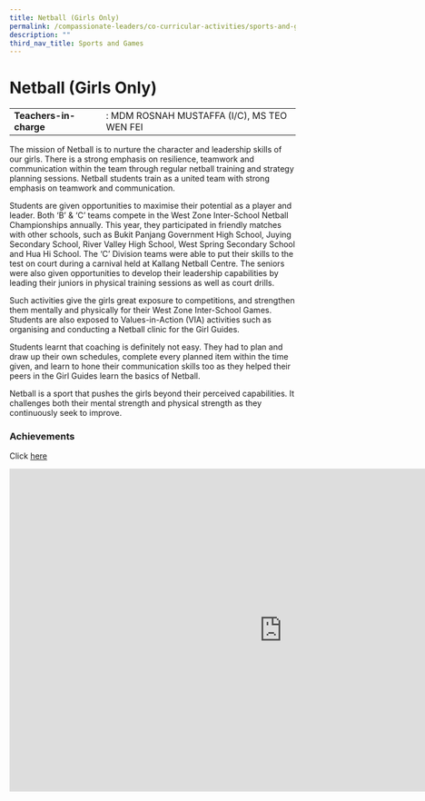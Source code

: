 ```yaml
---
title: Netball (Girls Only)
permalink: /compassionate-leaders/co-curricular-activities/sports-and-games/netball-girls-only/
description: ""
third_nav_title: Sports and Games
---
```


# **Netball (Girls Only)**

|  	|  	|
|---	|---	|
| **Teachers-in-charge** 	| : MDM ROSNAH MUSTAFFA (I/C), MS TEO WEN FEI 	|

The mission of Netball is to nurture the character and leadership skills of our girls. There is a strong emphasis on resilience, teamwork and communication within the team through regular netball training and strategy planning sessions. Netball students train as a united team with strong emphasis on teamwork and communication.   

Students are given opportunities to maximise their potential as a player and leader. Both ‘B’ & ‘C’ teams compete in the West Zone Inter-School Netball Championships annually. This year, they participated in friendly matches with other schools, such as Bukit Panjang Government High School, Juying Secondary School, River Valley High School, West Spring Secondary School and Hua Hi School. The ‘C’ Division teams were able to put their skills to the test on court during a carnival held at Kallang Netball Centre. The seniors were also given opportunities to develop their leadership capabilities by leading their juniors in physical training sessions as well as court drills.  

Such activities give the girls great exposure to competitions, and strengthen them mentally and physically for their West Zone Inter-School Games. Students are also exposed to Values-in-Action (VIA) activities such as organising and conducting a Netball clinic for the Girl Guides. 

Students learnt that coaching is definitely not easy. They had to plan and draw up their own schedules, complete every planned item within the time given, and learn to hone their communication skills too as they helped their peers in the Girl Guides learn the basics of Netball.  

Netball is a sport that pushes the girls beyond their perceived capabilities. It challenges both their mental strength and physical strength as they continuously seek to improve. 
  

### Achievements  

Click [here](https://staging.du7l9z039t2jh.amplifyapp.com/compassionate-leaders/cca-achievements/)


<iframe allowfullscreen="true" height="569" width="960" frameborder="0" src="https://docs.google.com/presentation/d/e/2PACX-1vQXzqCOfyqHlg3trJgW47lHg0OIaydjI3b38X--2YOw2WWctAL4UcJOjBWzf_re7LdmJYQJbntVzVPH/embed?start=true&amp;loop=true&amp;delayms=3000"></iframe>